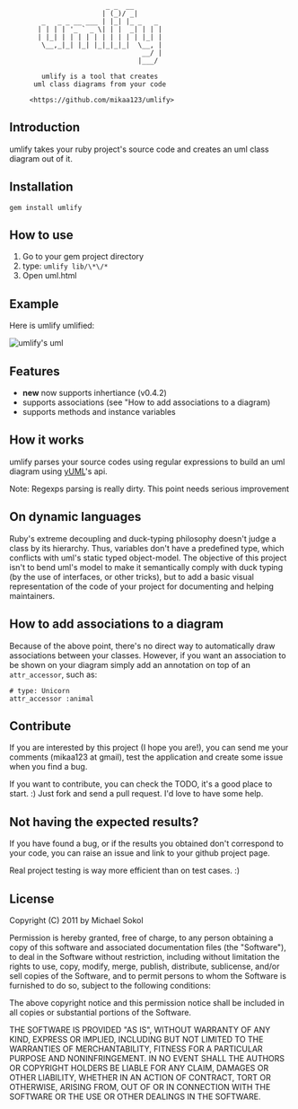                             _ _  __
                           | (_)/ _|
            _   _ _ __ ___ | |_| |_ _   _
           | | | | '_ ` _ \| | |  _| | | |
           | |_| | | | | | | | | | | |_| |
            \__,_|_| |_| |_|_|_|_|  \__, |
                                     __/ |
                                    |___/

            umlify is a tool that creates
          uml class diagrams from your code

         <https://github.com/mikaa123/umlify>

Introduction
------------

umlify takes your ruby project's source code and creates an uml class diagram out of it.

Installation
------------

    gem install umlify

How to use
----------

1. Go to your gem project directory
2. type: `umlify lib/\*\/*`
3. Open uml.html

Example
-------

Here is umlify umlified:

![umlify's uml](http://img43.imageshack.us/img43/2756/umlify.png)

Features
--------

* __new__ now supports inhertiance (v0.4.2)
* supports associations (see "How to add associations to a diagram)
* supports methods and instance variables

How it works
------------

umlify parses your source codes using regular expressions to build an uml
diagram using [yUML](http://yuml.me/)'s api.

Note: Regexps parsing is really dirty. This point needs serious
improvement

On dynamic languages
--------------------

Ruby's extreme decoupling and duck-typing philosophy doesn't judge a class by its hierarchy.
Thus, variables don't have a predefined type, which conflicts with uml's static typed object-model.
The objective of this project isn't to bend uml's model to make it semantically comply with
duck typing (by the use of interfaces, or other tricks), but to add a basic visual representation
of the code of your project for documenting and helping maintainers.

How to add associations to a diagram
------------------------------------

Because of the above point, there's no direct way to automatically draw associations between your
classes. However, if you want an association to be shown on your diagram simply add an annotation
on top of an `attr_accessor`, such as:

    # type: Unicorn
    attr_accessor :animal

Contribute
----------

If you are interested by this project (I hope you are!), you can send me your comments
(mikaa123 at gmail), test the application and create some issue when you find a bug.

If you want to contribute, you can check the TODO, it's a good place to start. :)
Just fork and send a pull request. I'd love to have some help.

Not having the expected results?
--------------------------------

If you have found a bug, or if the results you obtained don't correspond
to your code, you can raise an issue and link to your github project
page.

Real project testing is way more efficient than on test cases. :)

License
-------

Copyright (C) 2011 by Michael Sokol

Permission is hereby granted, free of charge, to any person obtaining a copy
of this software and associated documentation files (the "Software"), to deal
in the Software without restriction, including without limitation the rights
to use, copy, modify, merge, publish, distribute, sublicense, and/or sell
copies of the Software, and to permit persons to whom the Software is
furnished to do so, subject to the following conditions:

The above copyright notice and this permission notice shall be included in
all copies or substantial portions of the Software.

THE SOFTWARE IS PROVIDED "AS IS", WITHOUT WARRANTY OF ANY KIND, EXPRESS OR
IMPLIED, INCLUDING BUT NOT LIMITED TO THE WARRANTIES OF MERCHANTABILITY,
FITNESS FOR A PARTICULAR PURPOSE AND NONINFRINGEMENT. IN NO EVENT SHALL THE
AUTHORS OR COPYRIGHT HOLDERS BE LIABLE FOR ANY CLAIM, DAMAGES OR OTHER
LIABILITY, WHETHER IN AN ACTION OF CONTRACT, TORT OR OTHERWISE, ARISING FROM,
OUT OF OR IN CONNECTION WITH THE SOFTWARE OR THE USE OR OTHER DEALINGS IN
THE SOFTWARE.

